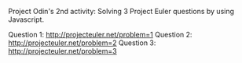 Project Odin's 2nd activity: Solving 3 Project Euler questions by using Javascript.

Question 1: http://projecteuler.net/problem=1
Question 2: http://projecteuler.net/problem=2
Question 3: http://projecteuler.net/problem=3